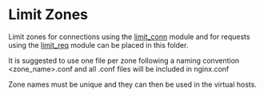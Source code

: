 Limit Zones
===========

Limit zones for connections using the [limit_conn](http://nginx.org/en/docs/http/ngx_http_limit_conn_module.html) module and for requests using the [limit_req](http://nginx.org/en/docs/http/ngx_http_limit_req_module.html) module can be placed in this folder.

It is suggested to use one file per zone following a naming convention <zone_name>.conf and all .conf files will be included in nginx.conf

Zone names must be unique and they can then be used in the virtual hosts.
